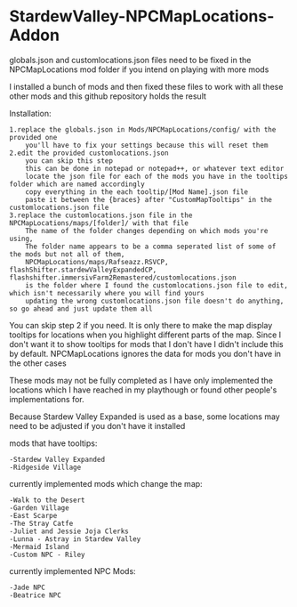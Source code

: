 # StardewValley-NPCMapLocations-Addon
globals.json and customlocations.json files need to be fixed in the NPCMapLocations mod folder if you intend on playing with more mods

I installed a bunch of mods and then fixed these files to work with all these other mods and this github repository holds the result


Installation:

    1.replace the globals.json in Mods/NPCMapLocations/config/ with the provided one
        you'll have to fix your settings because this will reset them
    2.edit the provided customlocations.json 
        you can skip this step
        this can be done in notepad or notepad++, or whatever text editor
        locate the json file for each of the mods you have in the tooltips folder which are named accordingly
        copy everything in the each tooltip/[Mod Name].json file 
        paste it between the {braces} after "CustomMapTooltips" in the customlocations.json file
    3.replace the customlocations.json file in the NPCMapLocations/maps/[folder]/ with that file
        The name of the folder changes depending on which mods you're using,
        The folder name appears to be a comma seperated list of some of the mods but not all of them,
        NPCMapLocations/maps/Rafseazz.RSVCP, flashShifter.stardewValleyExpandedCP, flashshifter.immersivFarm2Remastered/customlocations.json
        is the folder where I found the customlocations.json file to edit, which isn't necessarily where you will find yours
        updating the wrong customlocations.json file doesn't do anything, so go ahead and just update them all

You can skip step 2 if you need. It is only there to make the map display tooltips for locations when you highlight different parts of the map. Since I don't want it to show tooltips for mods that I don't have I didn't include this by default. NPCMapLocations ignores the data for mods you don't have in the other cases
        
    
These mods may not be fully completed as I have only implemented the locations which I have reached in my playthough or found other people's implementations for.

Because Stardew Valley Expanded is used as a base, some locations may need to be adjusted if you don't have it installed
    
mods that have tooltips:
 
    -Stardew Valley Expanded
    -Ridgeside Village

currently implemented mods which change the map:

    -Walk to the Desert
    -Garden Village
    -East Scarpe
    -The Stray Catfe
    -Juliet and Jessie Joja Clerks
    -Lunna - Astray in Stardew Valley
    -Mermaid Island
    -Custom NPC - Riley

currently implemented NPC Mods:

    -Jade NPC
    -Beatrice NPC
    
